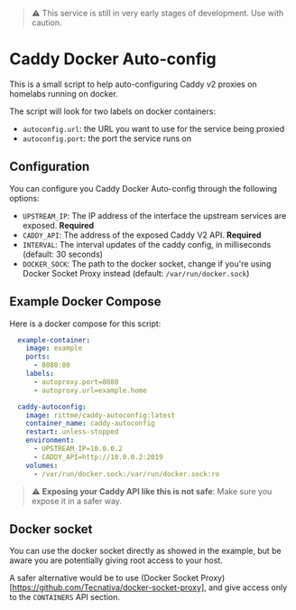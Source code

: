 > :warning: This service is still in very early stages of development. Use with caution.

# Caddy Docker Auto-config
This is a small script to help auto-configuring Caddy v2 proxies on homelabs running on docker.

The script will look for two labels on docker containers:
  * `autoconfig.url`: the URL you want to use for the service being proxied
  * `autoconfig.port`: the port the service runs on

## Configuration
You can configure you Caddy Docker Auto-config through the following options:

- `UPSTREAM_IP`: The IP address of the interface the upstream services are exposed. **Required**
- `CADDY_API`: The address of the exposed Caddy V2 API. **Required**
- `INTERVAL`: The interval updates of the caddy config, in milliseconds (default: 30 seconds)
- `DOCKER_SOCK`: The path to the docker socket, change if you're using Docker Socket Proxy instead (default: `/var/run/docker.sock`)

## Example Docker Compose
Here is a docker compose for this script:

```yaml
  example-container:
    image: example
    ports:
      - 8080:80
    labels:
      - autoproxy.port=8080
      - autoproxy.url=example.home

  caddy-autoconfig:
    image: rittme/caddy-autoconfig:latest
    container_name: caddy-autoconfig
    restart: unless-stopped
    environment:
      - UPSTREAM_IP=10.0.0.2
      - CADDY_API=http://10.0.0.2:2019
    volumes:
      - /var/run/docker.sock:/var/run/docker.sock:ro
```
> :warning: **Exposing your Caddy API like this is not safe**: Make sure you expose it in a safer way.

## Docker socket
You can use the docker socket directly as showed in the example, but be aware you are potentially giving root access to your host.

A safer alternative would be to use (Docker Socket Proxy)[https://github.com/Tecnativa/docker-socket-proxy], and give access only to the `CONTAINERS` API section.
